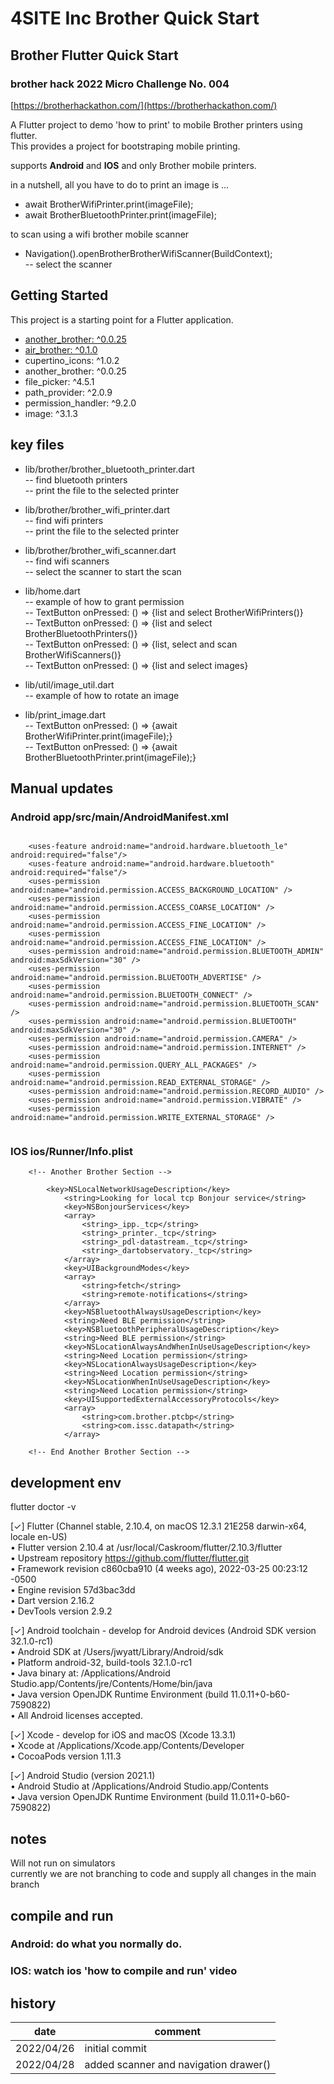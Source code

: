 # 4SITE Inc Brother Quick Start
## Brother Flutter Quick Start
### brother hack 2022 Micro Challenge No. 004
[https://brotherhackathon.com/](https://brotherhackathon.com/)

A Flutter project to demo 'how to print' to mobile Brother printers using flutter.  
This provides a project for bootstraping mobile printing.

supports **Android** and **IOS** and only Brother mobile printers.

in a nutshell, all you have to do to print an image is ...

- await BrotherWifiPrinter.print(imageFile);
- await BrotherBluetoothPrinter.print(imageFile);

to scan using a wifi brother mobile scanner
- Navigation().openBrotherBrotherWifiScanner(BuildContext);  
  -- select the scanner

## Getting Started
This project is a starting point for a Flutter application.
- [another_brother: ^0.0.25](https://pub.dev/packages/another_brother)
- [air_brother: ^0.1.0](https://pub.dev/packages/air_brother)
- cupertino_icons: ^1.0.2
- another_brother: ^0.0.25
- file_picker: ^4.5.1
- path_provider: ^2.0.9
- permission_handler: ^9.2.0
- image: ^3.1.3


## key files
- lib/brother/brother_bluetooth_printer.dart  
  -- find bluetooth printers  
  -- print the file to the selected printer
- lib/brother/brother_wifi_printer.dart  
  -- find wifi printers  
  -- print the file to the selected printer
- lib/brother/brother_wifi_scanner.dart  
  -- find wifi scanners  
  -- select the scanner to start the scan

- lib/home.dart  
  -- example of how to grant permission  
  -- TextButton onPressed: () => {list and select BrotherWifiPrinters()}  
  -- TextButton onPressed: () => {list and select BrotherBluetoothPrinters()}  
  -- TextButton onPressed: () => {list, select and scan BrotherWifiScanners()}  
  -- TextButton onPressed: () => {list and select images}

- lib/util/image_util.dart  
  -- example of how to rotate an image
- lib/print_image.dart  
  -- TextButton onPressed: () => {await BrotherWifiPrinter.print(imageFile);}  
  -- TextButton onPressed: () => {await BrotherBluetoothPrinter.print(imageFile);}



## Manual updates
### Android app/src/main/AndroidManifest.xml

```  

	<uses-feature android:name="android.hardware.bluetooth_le" android:required="false"/>
	<uses-feature android:name="android.hardware.bluetooth" android:required="false"/>
	<uses-permission android:name="android.permission.ACCESS_BACKGROUND_LOCATION" />
	<uses-permission android:name="android.permission.ACCESS_COARSE_LOCATION" />	
	<uses-permission android:name="android.permission.ACCESS_FINE_LOCATION" />
	<uses-permission android:name="android.permission.ACCESS_FINE_LOCATION" />
	<uses-permission android:name="android.permission.BLUETOOTH_ADMIN"  android:maxSdkVersion="30" />
	<uses-permission android:name="android.permission.BLUETOOTH_ADVERTISE" />
	<uses-permission android:name="android.permission.BLUETOOTH_CONNECT" />
	<uses-permission android:name="android.permission.BLUETOOTH_SCAN" />
	<uses-permission android:name="android.permission.BLUETOOTH"  android:maxSdkVersion="30" />
	<uses-permission android:name="android.permission.CAMERA" />
	<uses-permission android:name="android.permission.INTERNET" />
	<uses-permission android:name="android.permission.QUERY_ALL_PACKAGES" />
	<uses-permission android:name="android.permission.READ_EXTERNAL_STORAGE" />
	<uses-permission android:name="android.permission.RECORD_AUDIO" />
	<uses-permission android:name="android.permission.VIBRATE" />
	<uses-permission android:name="android.permission.WRITE_EXTERNAL_STORAGE" />


 ```  

### IOS ios/Runner/Info.plist

```  
    <!-- Another Brother Section -->

        <key>NSLocalNetworkUsageDescription</key>
            <string>Looking for local tcp Bonjour service</string>
            <key>NSBonjourServices</key>
            <array>
                <string>_ipp._tcp</string>
                <string>_printer._tcp</string>
                <string>_pdl-datastream._tcp</string>
                <string>_dartobservatory._tcp</string>
            </array>
            <key>UIBackgroundModes</key>
            <array>
                <string>fetch</string>
                <string>remote-notifications</string>
            </array>
            <key>NSBluetoothAlwaysUsageDescription</key>
            <string>Need BLE permission</string>
            <key>NSBluetoothPeripheralUsageDescription</key>
            <string>Need BLE permission</string>
            <key>NSLocationAlwaysAndWhenInUseUsageDescription</key>
            <string>Need Location permission</string>
            <key>NSLocationAlwaysUsageDescription</key>
            <string>Need Location permission</string>
            <key>NSLocationWhenInUseUsageDescription</key>
            <string>Need Location permission</string>
            <key>UISupportedExternalAccessoryProtocols</key>
            <array>
                <string>com.brother.ptcbp</string>
                <string>com.issc.datapath</string>
            </array>

    <!-- End Another Brother Section --> 

```


## development env

flutter doctor -v

[✓] Flutter (Channel stable, 2.10.4, on macOS 12.3.1 21E258 darwin-x64, locale en-US)  
• Flutter version 2.10.4 at /usr/local/Caskroom/flutter/2.10.3/flutter  
• Upstream repository https://github.com/flutter/flutter.git  
• Framework revision c860cba910 (4 weeks ago), 2022-03-25 00:23:12 -0500  
• Engine revision 57d3bac3dd  
• Dart version 2.16.2  
• DevTools version 2.9.2

[✓] Android toolchain - develop for Android devices (Android SDK version 32.1.0-rc1)  
• Android SDK at /Users/jwyatt/Library/Android/sdk  
• Platform android-32, build-tools 32.1.0-rc1  
• Java binary at: /Applications/Android Studio.app/Contents/jre/Contents/Home/bin/java  
• Java version OpenJDK Runtime Environment (build 11.0.11+0-b60-7590822)  
• All Android licenses accepted.

[✓] Xcode - develop for iOS and macOS (Xcode 13.3.1)  
• Xcode at /Applications/Xcode.app/Contents/Developer  
• CocoaPods version 1.11.3

[✓] Android Studio (version 2021.1)  
• Android Studio at /Applications/Android Studio.app/Contents  
• Java version OpenJDK Runtime Environment (build 11.0.11+0-b60-7590822)


## notes
Will not run on simulators  
currently we are not branching to code and supply all changes in the main branch

## compile and run
### Android: do what you normally do.
### IOS: watch ios 'how to compile and run' video

## history
| date | comment |
|--|--|
| 2022/04/26 | initial commit |
| 2022/04/28 | added scanner and navigation drawer() |
